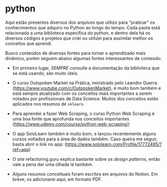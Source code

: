 # python

Aqui estão presentes diversos dos arquivos que utilizo para "praticar" os conhecimentos que adquiro no Python ao longo do tempo. Cada pasta está relacionada a uma biblioteca específica do python, e dentro dela há os diversos códigos e projetos que criei ou utilizei para assimilar melhor os conceitos que aprendi.

Busco conteúdos de diversas fontes para tornar o aprendizado mais dinâmico, porém seguem abaixo algumas fontes interessantes de conteúdo:

* Em primeiro lugar, *SEMPRE* consulte a documentação da biblioteca que se está usando, são muito úteis.

* O curso Outspoken Market na Prática, ministrado pelo Leandro Guerra (https://www.youtube.com/c/OutspokenMarket), é muito bom também e está sempre atualizado com os conceitos mais importantes a serem notados por profissionais de Data Science. Muitos dos conceitos estão aplicados nos resumos de `sklearn`.

* Para aprender a fazer Web Scraping, o curso Python Web Scraping é uma boa fonte que aprofunda nos conceitos importantes (https://www.udemy.com/course/python-web-scraping/)

* O app SoloLearn também é muito bom, e lançou recentemente alguns cursos voltados para a área de dados também. Caso queira me seguir, basta abrir o link no app: (https://www.sololearn.com/Profile/17772495/?ref=app)

* O site refactoring.guru explica bastante sobre os *design patterns*, então vale a pena dar uma olhada lá também.

* Alguns resumos conceituais foram escritos em arquivos do Notion. Em breve, os adicionarei aqui, em formato PDF. 
